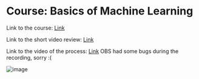 # Course: Basics of Machine Learning
Link to the course: [Link](https://intelligent-cuckoo-3c2.notion.site/Basics-of-Machine-Learning-9cf5da17854e47ed9456a6a55bd543b7)

Link to the short video review: [Link](https://drive.google.com/file/d/1nAk2YFY479IqyteWQwmDGNxgfRKqNoRJ/view?usp=sharing)

Link to the video of the process: [Link](https://youtu.be/11MEZFseQpQ)
OBS had some bugs during the recording, sorry :( 

![image](https://github.com/sydykovislam/ml-course/assets/45354116/be4c9042-918c-413a-a9c2-cb50728ae62b)
